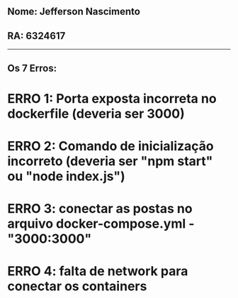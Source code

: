 ## Nome: Jefferson Nascimento
## RA: 6324617

*************************************************

## Os 7 Erros:

# ERRO 1: Porta exposta incorreta no dockerfile (deveria ser 3000)

# ERRO 2: Comando de inicialização incorreto (deveria ser "npm start" ou "node index.js")

# ERRO 3: conectar as postas no arquivo docker-compose.yml - "3000:3000"

# ERRO 4: falta de network para conectar os containers
